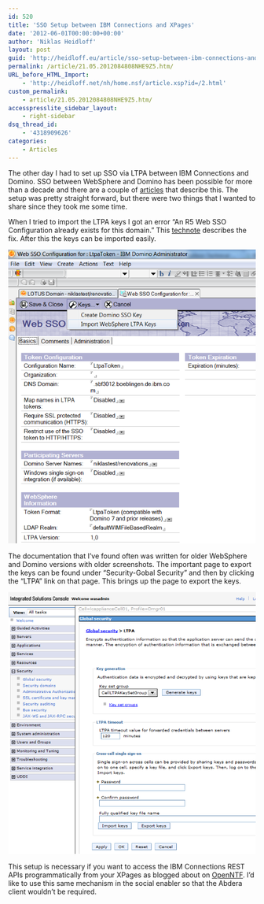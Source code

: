 ```yaml
---
id: 520
title: 'SSO Setup between IBM Connections and XPages'
date: '2012-06-01T00:00:00+00:00'
author: 'Niklas Heidloff'
layout: post
guid: 'http://heidloff.eu/article/sso-setup-between-ibm-connections-and-xpages/'
permalink: /article/21.05.2012084808NHE9Z5.htm/
URL_before_HTML_Import:
    - 'http://heidloff.net/nh/home.nsf/article.xsp?id=/2.html'
custom_permalink:
    - article/21.05.2012084808NHE9Z5.htm/
accesspresslite_sidebar_layout:
    - right-sidebar
dsq_thread_id:
    - '4318909626'
categories:
    - Articles
---
```


 The other day I had to set up SSO via LTPA between IBM Connections and Domino. SSO between WebSphere and Domino has been possible for more than a decade and there are a couple of [articles](http://www.ibm.com/developerworks/ibm/library/it-0101art2/) that describe this. The setup was pretty straight forward, but there were two things that I wanted to share since they took me some time.

 When I tried to import the LTPA keys I got an error “An R5 Web SSO Configuration already exists for this domain.” This [technote](http://www-01.ibm.com/support/docview.wss?uid=swg21162072) describes the fix. After this the keys can be imported easily.

![image](/assets/img/2012/06/dom.png)

 The documentation that I’ve found often was written for older WebSphere and Domino versions with older screenshots. The important page to export the keys can be found under “Security-Gobal Security” and then by clicking the “LTPA” link on that page. This brings up the page to export the keys.

![image](/assets/img/2012/06/was.png)

 This setup is necessary if you want to access the IBM Connections REST APIs programmatically from your XPages as blogged about on [OpenNTF](http://www.openntf.org/blogs/openntf.nsf/d6plinks/NHEF-8TY9EV). I’d like to use this same mechanism in the social enabler so that the Abdera client wouldn’t be required.